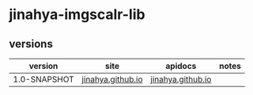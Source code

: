 # jinahya-imgscalr-lib

## versions
|version|site|apidocs|notes|
|-------|----|-------|-----|
|1.0-SNAPSHOT|[jinahya.github.io](http://jinahya.github.io/jinahya-imgscalr-lib/sites/0.1-SNAPSHOT/)|[jinahya.github.io](http://jinahya.github.io/jinahya-imgscalr-lib/sites/0.1-SNAPSHOT/apidocs/index.html)||
